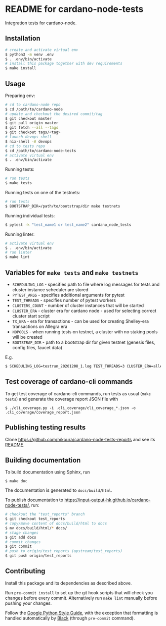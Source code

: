 README for cardano-node-tests
=============================

Integration tests for cardano-node.

Installation
------------

```sh
# create and activate virtual env
$ python3 -m venv .env
$ . .env/bin/activate
# install this package together with dev requirements
$ make install
```

Usage
-----

Preparing env:

```sh
# cd to cardano-node repo
$ cd /path/to/cardano-node
# update and checkout the desired commit/tag
$ git checkout master
$ git pull origin master
$ git fetch --all --tags
$ git checkout tags/<tag>
# launch devops shell
$ nix-shell -A devops
# cd to tests repo
$ cd /path/to/cardano-node-tests
# activate virtual env
$ . .env/bin/activate
```

Running tests:

```sh
# run tests
$ make tests
```

Running tests on one of the testnets:

```sh
# run tests
$ BOOTSTRAP_DIR=/path/to/bootstrap/dir make testnets
```

Running individual tests:

```sh
$ pytest -k "test_name1 or test_name2" cardano_node_tests
```

Running linter:

```sh
# activate virtual env
$ . .env/bin/activate
# run linter
$ make lint
```

Variables for `make tests` and `make testnets`
----------------------------------------------

* `SCHEDULING_LOG` - specifies path to file where log messages for tests and cluster instance scheduler are stored
* `PYTEST_ARGS` - specifies additional arguments for pytest
* `TEST_THREADS` - specifies number of pytest workers
* `CLUSTERS_COUNT` - number of cluster instances that will be started
* `CLUSTER_ERA` - cluster era for cardano node - used for selecting correct cluster start script
* `TX_ERA` - era for transactions - can be used for creating Shelley-era transactions on Allegra era
* `NOPOOLS` - when running tests on testnet, a cluster with no staking pools will be created
* `BOOTSTRAP_DIR` - path to a bootstrap dir for given testnet (genesis files, config files, faucet data)

E.g.
```sh
$ SCHEDULING_LOG=testrun_20201208_1.log TEST_THREADS=3 CLUSTER_ERA=allegra TX_ERA=shelley PYTEST_ARGS="-k 'test_stake_pool_low_cost or test_reward_amount'" make tests
```


Test coverage of cardano-cli commands
-------------------------------------

To get test coverage of cardano-cli commands, run tests as usual (`make tests`) and generate the coverage report JSON file with

```
$ ./cli_coverage.py -i .cli_coverage/cli_coverage_*.json -o .cli_coverage/coverage_report.json
```


Publishing testing results
--------------------------

Clone https://github.com/mkoura/cardano-node-tests-reports and see its [README](https://github.com/mkoura/cardano-node-tests-reports/blob/main/README.md).


Building documentation
----------------------

To build documentation using Sphinx, run

```
$ make doc
```

The documentation is generated to `docs/build/html`.

To publish documentation to https://input-output-hk.github.io/cardano-node-tests/, run:

```sh
# checkout the "test_reports" branch
$ git checkout test_reports
# copy/move content of docs/build/html to docs
$ mv docs/build/html/* docs/
# stage changes
$ git add docs
# commit changes
$ git commit
# push to origin/test_reports (upstream/test_reports)
$ git push origin/test_reports
```



Contributing
------------

Install this package and its dependencies as described above.

Run `pre-commit install` to set up the git hook scripts that will check you changes before every commit. Alternatively run `make lint` manually before pushing your changes.

Follow the [Google Python Style Guide](https://google.github.io/styleguide/pyguide.html), with the exception that formatting is handled automatically by [Black](https://github.com/psf/black) (through `pre-commit` command).
